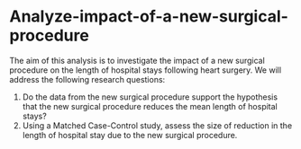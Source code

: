 # Analyze-impact-of-a-new-surgical-procedure
The aim of this analysis is to investigate the impact of a new surgical procedure on the length of 
hospital stays following heart surgery. We will address the following research questions:
1. Do the data from the new surgical procedure support the hypothesis that the new surgical 
procedure reduces the mean length of hospital stays?
2. Using a Matched Case-Control study, assess the size of reduction in the length of hospital 
stay due to the new surgical procedure.
